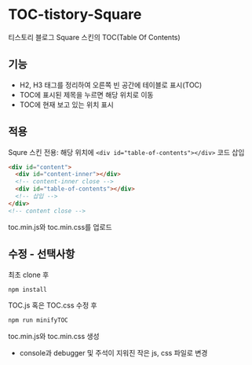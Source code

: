# TOC-tistory-Square

티스토리 블로그 Square 스킨의 TOC(Table Of Contents)

## 기능

- H2, H3 태그를 정리하여 오른쪽 빈 공간에 테이블로 표시(TOC)
- TOC에 표시된 제목을 누르면 해당 위치로 이동
- TOC에 현재 보고 있는 위치 표시

## 적용

Squre 스킨 전용: 해당 위치에 `<div id="table-of-contents"></div>` 코드 삽입

```html
<div id="content">
  <div id="content-inner"></div>
  <!-- content-inner close -->
  <div id="table-of-contents"></div>
  <!-- 삽입 -->
</div>
<!-- content close -->
```

toc.min.js와 toc.min.css를 업로드

## 수정 - 선택사항

최초 clone 후

```bash
npm install
```

TOC.js 혹은 TOC.css 수정 후

```bash
npm run minifyTOC
```

toc.min.js와 toc.min.css 생성

- console과 debugger 및 주석이 지워진 작은 js, css 파일로 변경
